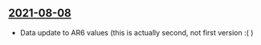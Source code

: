 ## [2021-08-08](https://github.com/faktaoklimatu/graphics/blob/ca2b010cb7087d35123469fb66f7718d9ba475cb/data-visualization/climate-indicators/world/global-warming-dependency-on-decarbonisation/cs-souvislost-emise.otepleni.ai)

- Data update to AR6 values (this is actually second, not first version :( )


